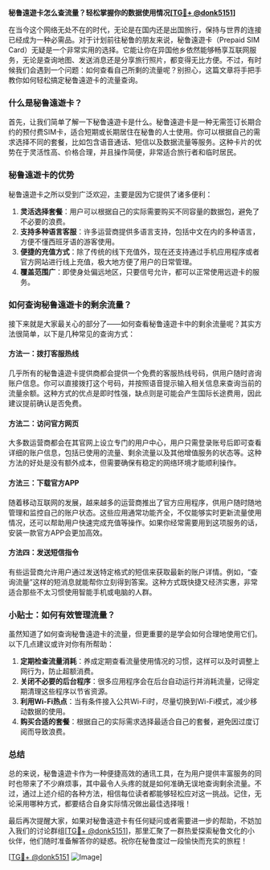 **秘鲁遠遊卡怎么查流量？轻松掌握你的数据使用情况[[TG💪+ @donk5151](https://t.me/s/donk5151)]**

在当今这个网络无处不在的时代，无论是在国内还是出国旅行，保持与世界的连接已经成为一种必需品。对于计划前往秘鲁的朋友来说，秘鲁遠遊卡（Prepaid SIM Card）无疑是一个非常实用的选择。它能让你在异国他乡依然能够畅享互联网服务，无论是查询地图、发送消息还是分享旅行照片，都变得无比方便。不过，有时候我们会遇到一个问题：如何查看自己所剩的流量呢？别担心，这篇文章将手把手教你如何轻松搞定秘鲁遠遊卡的流量查询。

### 什么是秘鲁遠遊卡？

首先，让我们简单了解一下秘鲁遠遊卡是什么。秘鲁遠遊卡是一种无需签订长期合约的预付费SIM卡，适合短期或长期居住在秘鲁的人士使用。你可以根据自己的需求选择不同的套餐，比如包含语音通话、短信以及数据流量等服务。这种卡片的优势在于灵活性高、价格合理，并且操作简便，非常适合旅行者和临时居民。

### 秘鲁遠遊卡的优势

秘鲁遠遊卡之所以受到广泛欢迎，主要是因为它提供了诸多便利：

1. **灵活选择套餐**：用户可以根据自己的实际需要购买不同容量的数据包，避免了不必要的浪费。
2. **支持多种语言客服**：许多运营商提供多语言支持，包括中文在内的多种语言，方便不懂西班牙语的游客使用。
3. **便捷的充值方式**：除了传统的线下充值外，现在还支持通过手机应用程序或者官方网站进行线上充值，极大地方便了用户的日常管理。
4. **覆盖范围广**：即使身处偏远地区，只要信号允许，都可以正常使用远遊卡的服务。

### 如何查询秘鲁遠遊卡的剩余流量？

接下来就是大家最关心的部分了——如何查看秘鲁遠遊卡中的剩余流量呢？其实方法很简单，以下是几种常见的查询方式：

#### 方法一：拨打客服热线
几乎所有的秘鲁遠遊卡提供商都会提供一个免费的客服热线号码，供用户随时咨询账户信息。你可以直接拨打这个号码，并按照语音提示输入相关信息来查询当前的流量余额。这种方式的优点是即时性强，缺点则是可能会产生国际长途费用，因此建议提前确认是否免费。

#### 方法二：访问官方网页
大多数运营商都会在其官网上设立专门的用户中心，用户只需登录账号后即可查看详细的账户信息，包括已使用的流量、剩余流量以及其他增值服务的状态等。这种方法的好处是没有额外成本，但需要确保有稳定的网络环境才能顺利操作。

#### 方法三：下载官方APP
随着移动互联网的发展，越来越多的运营商推出了官方应用程序，供用户随时随地管理和监控自己的账户状态。这些应用通常功能齐全，不仅能够实时更新流量使用情况，还可以帮助用户快速完成充值等操作。如果你经常需要用到这项服务的话，安装一款官方APP会更加高效。

#### 方法四：发送短信指令
有些运营商允许用户通过发送特定格式的短信来获取最新的账户详情。例如，“查询流量”这样的短消息就能帮你立刻得到答案。这种方式既快捷又经济实惠，非常适合那些不太习惯使用智能手机或电脑的人群。

### 小贴士：如何有效管理流量？

虽然知道了如何查询秘鲁遠遊卡的流量，但更重要的是学会如何合理地使用它们。以下几点建议或许对你有所帮助：

1. **定期检查流量消耗**：养成定期查看流量使用情况的习惯，这样可以及时调整上网行为，防止超额消费。
2. **关闭不必要的后台程序**：很多应用程序会在后台自动运行并消耗流量，记得定期清理这些程序以节省资源。
3. **利用Wi-Fi热点**：当有条件接入公共Wi-Fi时，尽量切换到Wi-Fi模式，减少移动数据的使用。
4. **购买合适的套餐**：根据自己的实际需求选择最适合自己的套餐，避免因过度订阅而导致浪费。

### 总结

总的来说，秘鲁遠遊卡作为一种便捷高效的通讯工具，在为用户提供丰富服务的同时也带来了不少麻烦事，其中最令人头疼的就是如何准确无误地查询剩余流量。不过，通过上述介绍的各种方法，相信每位读者都能够轻松应对这一挑战。记住，无论采用哪种方式，都要结合自身实际情况做出最佳选择哦！

最后再次提醒大家，如果对秘鲁遠遊卡有任何疑问或者需要进一步的帮助，不妨加入我们的讨论群组[[TG💪+ @donk5151](https://t.me/s/donk5151)]，那里汇聚了一群热爱探索秘鲁文化的小伙伴，他们随时准备解答你的疑惑。祝你在秘鲁度过一段愉快而充实的旅程！

[[TG💪+ @donk5151](https://t.me/s/donk5151) ![Image](https://i.postimg.cc/rwNCRYN7/Snipaste-2025-04-30-17-27-05.png)]